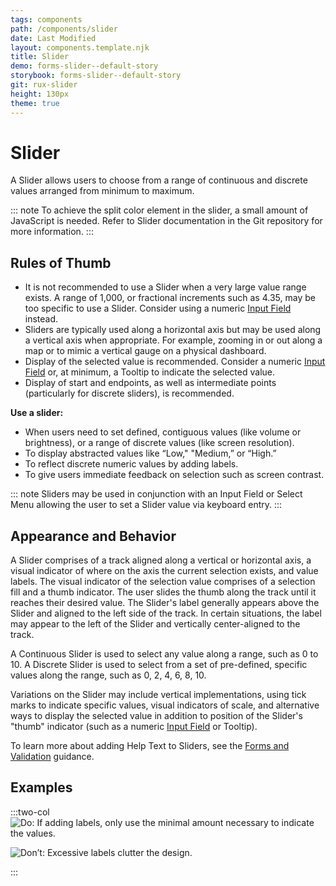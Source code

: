 ```yaml
---
tags: components
path: /components/slider
date: Last Modified
layout: components.template.njk
title: Slider
demo: forms-slider--default-story
storybook: forms-slider--default-story
git: rux-slider
height: 130px
theme: true
---
```


# Slider

A Slider allows users to choose from a range of continuous and discrete values arranged from minimum to maximum.

::: note
To achieve the split color element in the slider, a small amount of JavaScript is needed. Refer to Slider documentation in the Git repository for more information.
:::

## Rules of Thumb

- It is not recommended to use a Slider when a very large value range exists. A range of 1,000, or fractional increments such as 4.35, may be too specific to use a Slider. Consider using a numeric [Input Field](/components/input-field) instead.
- Sliders are typically used along a horizontal axis but may be used along a vertical axis when appropriate. For example, zooming in or out along a map or to mimic a vertical gauge on a physical dashboard.
- Display of the selected value is recommended. Consider a numeric [Input Field](/components/input-field) or, at minimum, a Tooltip to indicate the selected value.
- Display of start and endpoints, as well as intermediate points (particularly for discrete sliders), is recommended.

**Use a slider:**

- When users need to set defined, contiguous values (like volume or brightness), or a range of discrete values (like screen resolution).
- To display abstracted values like “Low," "Medium,” or “High.”
- To reflect discrete numeric values by adding labels.
- To give users immediate feedback on selection such as screen contrast.

::: note
Sliders may be used in conjunction with an Input Field or Select Menu allowing the user to set a Slider value via keyboard entry.
:::

## Appearance and Behavior

A Slider comprises of a track aligned along a vertical or horizontal axis, a visual indicator of where on the axis the current selection exists, and value labels. The visual indicator of the selection value comprises of a selection fill and a thumb indicator. The user slides the thumb along the track until it reaches their desired value. The Slider's label generally appears above the Slider and aligned to the left side of the track. In certain situations, the label may appear to the left of the Slider and vertically center-aligned to the track.

A Continuous Slider is used to select any value along a range, such as 0 to 10. A Discrete Slider is used to select from a set of pre-defined, specific values along the range, such as 0, 2, 4, 6, 8, 10.

Variations on the Slider may include vertical implementations, using tick marks to indicate specific values, visual indicators of scale, and alternative ways to display the selected value in addition to position of the Slider's "thumb" indicator (such as a numeric [Input Field](/components/input-field) or Tooltip).

To learn more about adding Help Text to Sliders, see the [Forms and Validation](/patterns/forms-and-validation) guidance.

## Examples

:::two-col
![Do: If adding labels, only use the minimal amount necessary to indicate the values.](/img/components/slider-do-1.png "Do: If adding labels, only use the minimal amount necessary to indicate the values.")

![Don’t: Excessive labels clutter the design.](/img/components/slider-dont-1.png "Don’t: Excessive labels clutter the design.")

:::
